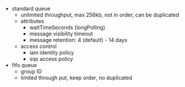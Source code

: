 - standard queue
    - unlimited throughput, max 256kb, not in order, can be duplicated
    - attributes
        - waitTimeSeconds (longPolling)
        - message visibility timeout
        - message retention: 4 (default) - 14 days
    - access control
        - iam identity policy
        - sqs access policy
- fifo queue
    - group ID
    - limited through put, keep order, no duplicated
